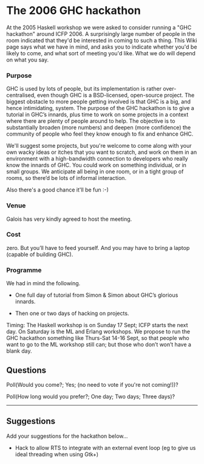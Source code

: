 # The 2006 GHC hackathon


At the 2005 Haskell workshop we were asked to consider running a "GHC hackathon" around ICFP 2006.  A surprisingly large number of people in the room indicated that they'd be interested in coming to such a thing.  This Wiki page says what we have in mind, and asks you to indicate whether you'd be likely to come, and what sort of meeting you'd like.  What we do will depend on what you say.

### Purpose


GHC is used by lots of people, but its implementation is rather over-centralised, even though GHC is a BSD-licensed, open-source project.  The biggest obstacle to more people getting involved is that GHC is a big, and hence intimidating, system.  The purpose of the GHC hackathon is to give a tutorial in GHC’s innards, plus time to work on some projects in a context where there are plenty of people around to help.  The objective is to substantially broaden (more numbers) and deepen (more confidence) the community of people who feel they know enough to fix and enhance GHC.  


We'll suggest some projects, but you're welcome to come along with your own wacky ideas or itches that you want to scratch, and work on them in an environment with a high-bandwidth connection to developers who really know the innards of GHC.   You could work on something individual, or in small groups.  We anticipate all being in one room, or in a tight group of rooms, so there’d be lots of informal interaction.


Also there's a good chance it'll be fun :-)
 

### Venue


Galois has very kindly agreed to host the meeting.

### Cost


zero.  But you’ll have to feed yourself.  And you may have to bring a laptop (capable of building GHC).

### Programme


We had in mind the following.  

- One full day of tutorial from Simon & Simon about GHC’s glorious innards. 

- Then one or two days of hacking on projects.  


Timing: The Haskell workshop is on Sunday 17 Sept; ICFP starts the next day.  On Saturday is the ML and Erlang workshops.  We propose to run the GHC hackathon something like Thurs-Sat 14-16 Sept, so that people who want to go to the ML workshop still can; but those who don’t won’t have a blank day.

## Questions

Poll(Would you come?; Yes; (no need to vote if you're not coming!))?

Poll(How long would you prefer?; One day; Two days; Three days)?

---

## Suggestions


Add your suggestions for the hackathon below...

- Hack to allow RTS to integrate with an external event loop (eg to give us ideal threading when using Gtk+)

